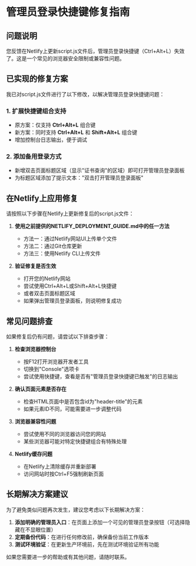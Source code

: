 # 管理员登录快捷键修复指南

## 问题说明

您反馈在Netlify上更新script.js文件后，管理员登录快捷键（Ctrl+Alt+L）失效了。这是一个常见的浏览器安全限制或兼容性问题。

## 已实现的修复方案

我已对script.js文件进行了以下修改，以解决管理员登录快捷键问题：

### 1. 扩展快捷键组合支持

- 原方案：仅支持 **Ctrl+Alt+L** 组合键
- 新方案：同时支持 **Ctrl+Alt+L** 和 **Shift+Alt+L** 组合键
- 增加控制台日志输出，便于调试

### 2. 添加备用登录方式

- 新增双击页面标题区域（显示"证书查询"的区域）即可打开管理员登录面板
- 为标题区域添加了提示文本："双击打开管理员登录面板"

## 在Netlify上应用修复

请按照以下步骤在Netlify上更新修复后的script.js文件：

1. **使用之前提供的NETLIFY_DEPLOYMENT_GUIDE.md中的任一方法**
   - 方法一：通过Netlify网站UI上传单个文件
   - 方法二：通过Git仓库更新
   - 方法三：使用Netlify CLI上传文件

2. **验证修复是否生效**
   - 打开您的Netlify网站
   - 尝试使用Ctrl+Alt+L或Shift+Alt+L快捷键
   - 或者双击页面标题区域
   - 如果弹出管理员登录面板，则说明修复成功

## 常见问题排查

如果修复后仍有问题，请尝试以下排查步骤：

1. **检查浏览器控制台**
   - 按F12打开浏览器开发者工具
   - 切换到"Console"选项卡
   - 尝试使用快捷键，查看是否有"管理员登录快捷键已触发"的日志输出

2. **确认页面元素是否存在**
   - 检查HTML页面中是否包含id为"header-title"的元素
   - 如果元素ID不同，可能需要进一步调整代码

3. **浏览器兼容性问题**
   - 尝试使用不同的浏览器访问您的网站
   - 某些浏览器可能对特定快捷键组合有特殊处理

4. **Netlify缓存问题**
   - 在Netlify上清除缓存并重新部署
   - 访问网站时按Ctrl+F5强制刷新页面

## 长期解决方案建议

为了避免类似问题再次发生，建议您考虑以下长期解决方案：

1. **添加明确的管理员入口**：在页面上添加一个可见的管理员登录按钮（可选择隐藏在不显眼位置）
2. **定期备份代码**：在进行任何修改前，确保备份当前工作版本
3. **测试环境验证**：在更新生产环境前，先在测试环境验证所有功能

如果您需要进一步的帮助或有其他问题，请随时联系。